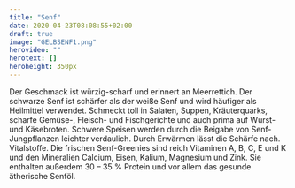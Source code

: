 ```yaml
---
title: "Senf"
date: 2020-04-23T08:08:55+02:00
draft: true
image: "GELBSENF1.png"
herovideo: ""
herotext: []
heroheight: 350px
---
```

Der Geschmack ist würzig-scharf und erinnert an Meerrettich. Der schwarze Senf ist schärfer als der weiße Senf und wird häufiger als Heilmittel verwendet. Schmeckt toll in Salaten, Suppen, Kräuterquarks, scharfe Gemüse-, Fleisch- und Fischgerichte und auch prima auf Wurst- und Käsebroten. Schwere Speisen werden durch die Beigabe von Senf-Jungpflanzen leichter verdaulich. Durch Erwärmen lässt die Schärfe nach. Vitalstoffe. Die frischen Senf-Greenies sind reich Vitaminen A, B, C, E und K und den Mineralien Calcium, Eisen, Kalium, Magnesium und Zink. Sie enthalten außerdem 30 – 35 % Protein und vor allem das gesunde ätherische Senföl.
